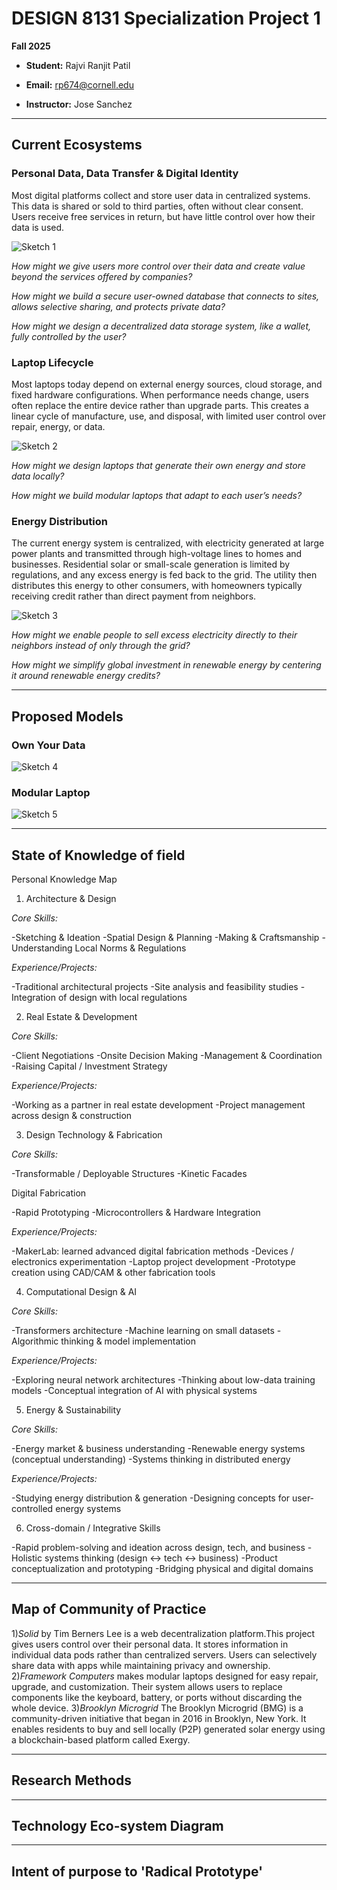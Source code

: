 # DESIGN 8131 Specialization Project 1

**Fall 2025**  

- **Student:** Rajvi Ranjit Patil
- **Email:** rp674@cornell.edu

- **Instructor:** Jose Sanchez


--- 

## Current Ecosystems

### Personal Data, Data Transfer & Digital Identity

Most digital platforms collect and store user data in centralized systems. This data is shared or sold to third parties, often without clear consent. Users receive free services in return, but have little control over how their data is used.

![Sketch 1](sketches/img5.jpg)

_How might we give users more control over their data and create value beyond the services offered by companies?_

_How might we build a secure user-owned database that connects to sites, allows selective sharing, and protects private data?_

_How might we design a decentralized data storage system, like a wallet, fully controlled by the user?_

### Laptop Lifecycle

Most laptops today depend on external energy sources, cloud storage, and fixed hardware configurations. When performance needs change, users often replace the entire device rather than upgrade parts. This creates a linear cycle of manufacture, use, and disposal, with limited user control over repair, energy, or data.

![Sketch 2](sketches/img2.jpg)

_How might we design laptops that generate their own energy and store data locally?_

_How might we build modular laptops that adapt to each user’s needs?_

### Energy Distribution

The current energy system is centralized, with electricity generated at large power plants and transmitted through high-voltage lines to homes and businesses. Residential solar or small-scale generation is limited by regulations, and any excess energy is fed back to the grid. The utility then distributes this energy to other consumers, with homeowners typically receiving credit rather than direct payment from neighbors.

![Sketch 3](sketches/img1.jpg)

_How might we enable people to sell excess electricity directly to their neighbors instead of only through the grid?_

_How might we simplify global investment in renewable energy by centering it around renewable energy credits?_

_________________________________________________________________________________________________________________________________________________________________________________________________________________________________________
## Proposed Models

### Own Your Data
![Sketch 4](sketches/img4.jpg)

### Modular Laptop
![Sketch 5](sketches/img3.jpg)


_________________________________________________________________________________________________________________________________________________________________________________________________________________________________________
## State of Knowledge of field

Personal Knowledge Map

1. Architecture & Design

_Core Skills:_

-Sketching & Ideation
-Spatial Design & Planning
-Making & Craftsmanship
-Understanding Local Norms & Regulations

_Experience/Projects:_

-Traditional architectural projects
-Site analysis and feasibility studies
-Integration of design with local regulations

2. Real Estate & Development

_Core Skills:_

-Client Negotiations
-Onsite Decision Making
-Management & Coordination
-Raising Capital / Investment Strategy

_Experience/Projects:_

-Working as a partner in real estate development
-Project management across design & construction

3. Design Technology & Fabrication

_Core Skills:_

-Transformable / Deployable Structures
-Kinetic Facades

Digital Fabrication

-Rapid Prototyping
-Microcontrollers & Hardware Integration

_Experience/Projects:_

-MakerLab: learned advanced digital fabrication methods
-Devices / electronics experimentation
-Laptop project development
-Prototype creation using CAD/CAM & other fabrication tools

4. Computational Design & AI

_Core Skills:_

-Transformers architecture
-Machine learning on small datasets
-Algorithmic thinking & model implementation

_Experience/Projects:_

-Exploring neural network architectures
-Thinking about low-data training models
-Conceptual integration of AI with physical systems

5. Energy & Sustainability

_Core Skills:_

-Energy market & business understanding
-Renewable energy systems (conceptual understanding)
-Systems thinking in distributed energy

_Experience/Projects:_

-Studying energy distribution & generation
-Designing concepts for user-controlled energy systems

6. Cross-domain / Integrative Skills

-Rapid problem-solving and ideation across design, tech, and business
-Holistic systems thinking (design ↔ tech ↔ business)
-Product conceptualization and prototyping
-Bridging physical and digital domains
_________________________________________________________________________________________________________________________________________________________________________________________________________________________________________
## Map of Community of Practice

1)_Solid_ by Tim Berners Lee is a web decentralization platform.This project gives users control over their personal data. It stores information in individual data pods rather than centralized servers. Users can selectively share data with apps while maintaining privacy and ownership.
2)_Framework Computers_ makes modular laptops designed for easy repair, upgrade, and customization. Their system allows users to replace components like the keyboard, battery, or ports without discarding the whole device.
3)_Brooklyn Microgrid_ The Brooklyn Microgrid (BMG) is a community-driven initiative that began in 2016 in Brooklyn, New York. It enables residents to buy and sell locally (P2P) generated solar energy using a blockchain-based platform called Exergy. 

_________________________________________________________________________________________________________________________________________________________________________________________________________________________________________
## Research Methods

_________________________________________________________________________________________________________________________________________________________________________________________________________________________________________
## Technology Eco-system Diagram

_________________________________________________________________________________________________________________________________________________________________________________________________________________________________________
## Intent of purpose to 'Radical Prototype'

